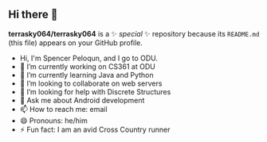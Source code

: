 ## Hi there 👋


**terrasky064/terrasky064** is a ✨ _special_ ✨ repository because its `README.md` (this file) appears on your GitHub profile.

- Hi, I'm Spencer Peloqun, and I go to ODU.
- 🔭 I’m currently working on CS361 at ODU
- 🌱 I’m currently learning Java and Python
- 👯 I’m looking to collaborate on web servers
- 🤔 I’m looking for help with Discrete Structures
- 💬 Ask me about Android development
- 📫 How to reach me: email
- 😄 Pronouns: he/him
- ⚡ Fun fact: I am an avid Cross Country runner

